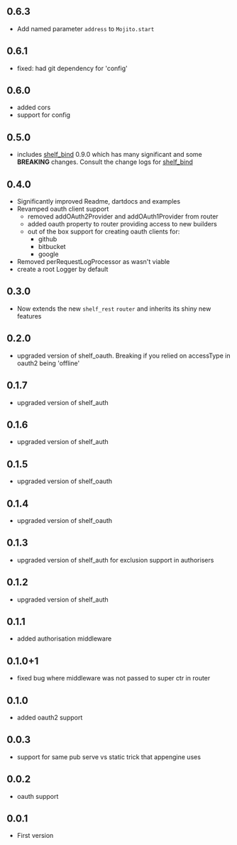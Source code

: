 ## 0.6.3

* Add named parameter `address` to `Mojito.start`

## 0.6.1

* fixed: had git dependency for 'config'

## 0.6.0

* added cors
* support for config


## 0.5.0

* includes [shelf_bind][shelf_bind] 0.9.0 which has many significant and some **BREAKING**
changes. Consult the change logs for [shelf_bind][shelf_bind]

## 0.4.0

* Significantly improved Readme, dartdocs and examples
* Revamped oauth client support
  * removed addOAuth2Provider and addOAuth1Provider from router
  * added oauth property to router providing access to new builders
  * out of the box support for creating oauth clients for:
    * github
    * bitbucket
    * google
* Removed perRequestLogProcessor as wasn't viable
* create a root Logger by default

## 0.3.0

* Now extends the new `shelf_rest` `router` and inherits its shiny new features

## 0.2.0

* upgraded version of shelf_oauth. Breaking if you relied on accessType in oauth2
being 'offline'

## 0.1.7

* upgraded version of shelf_auth

## 0.1.6

* upgraded version of shelf_auth

## 0.1.5

* upgraded version of shelf_oauth

## 0.1.4

* upgraded version of shelf_oauth

## 0.1.3

* upgraded version of shelf_auth for exclusion support in authorisers

## 0.1.2

* upgraded version of shelf_auth

## 0.1.1

* added authorisation middleware

## 0.1.0+1

* fixed bug where middleware was not passed to super ctr in router

## 0.1.0

* added oauth2 support

## 0.0.3

* support for same pub serve vs static trick that appengine uses

## 0.0.2

* oauth support

## 0.0.1

* First version 


[mojito]: https://pub.dartlang.org/packages/mojito
[shelf]: https://pub.dartlang.org/packages/shelf
[shelf_auth]: https://pub.dartlang.org/packages/shelf_auth
[shelf_auth_session]: https://pub.dartlang.org/packages/shelf_auth_session
[shelf_route]: https://pub.dartlang.org/packages/shelf_route
[shelf_static]: https://pub.dartlang.org/packages/shelf_static
[shelf_proxy]: https://pub.dartlang.org/packages/shelf_proxy
[shelf_bind]: https://pub.dartlang.org/packages/shelf_bind
[shelf_rest]: https://pub.dartlang.org/packages/shelf_rest
[shelf_oauth]: https://pub.dartlang.org/packages/shelf_oauth
[shelf_oauth_memcache]: https://pub.dartlang.org/packages/shelf_oauth_memcache
[shelf_exception_handler]: https://pub.dartlang.org/packages/shelf_exception_handler
[backlog.io]: http://backlog.io
[routing_blog]: http://blog.backlog.io/2015/06/completely-routed.html